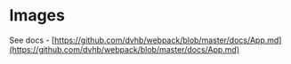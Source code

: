 # Images

See docs - [https://github.com/dvhb/webpack/blob/master/docs/App.md](https://github.com/dvhb/webpack/blob/master/docs/App.md)
